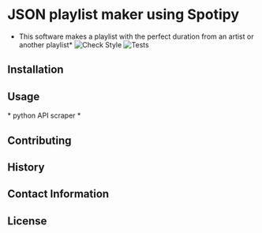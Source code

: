 # JSON playlist maker using Spotipy
* This software makes a playlist with the perfect duration from an artist or another playlist*
![Check Style](https://github.com/tgwolle/SpotifyApi/actions/workflows/.github/workflows/tt.yaml/badge.svg)
![Tests](https://github.com/tgwolle/SpotifyApi/actions/workflows/autotest.yaml/badge.svg)

## Installation

## Usage
\* python API scraper \*
## Contributing

## History

## Contact Information


## License

